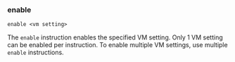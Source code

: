 ### enable

	enable <vm setting>

The `enable` instruction enables the specified VM setting. Only 1 VM setting can be enabled per instruction. To enable multiple VM settings, use multiple `enable` instructions. 
